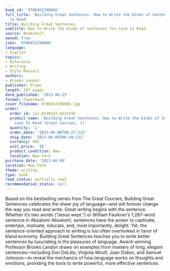 ```yaml
---
book_id: '9780452298606'
full_title: 'Building Great Sentences: How to Write the Kinds of Sentences You Love
  to Read'
title: Building Great Sentences
subtitle: How to Write the Kinds of Sentences You Love to Read
source: Bookshelf
owned: true
isbn: '9780452298606'
language:
- English
topics:
- Reference
- Writing
- Style Manuals
authors:
- Brooks Landon
publisher: Plume
length: 267 pages
date_published: '2013-06-25'
format: Paperback
cover_filename: 9780452298606.jpg
order:
  order_id: 112-8330143-0231416
  product_name: 'Building Great Sentences: How to Write the Kinds of Sentences You
    Love to Read (Great Courses, 1)'
  quantity: '1'
  order_date: '2023-06-08T00:27:12Z'
  ship_date: '2023-06-08T06:49:23Z'
  currency: USD
  unit_price: '18'
  product_condition: New
  location: New York
purchase_date: '2023-06-08'
location: New York
theme: writing
type: book
read_status: partially read
recommendation_status: null
---
```

Based on the bestselling series from The Great Courses, Building Great Sentences celebrates the sheer joy of language—and will forever change the way you read and write.
Great writing begins with the sentence. Whether it’s two words (“Jesus wept.”) or William Faulkner’s 1,287-word sentence in Absalom! Absalom!, sentences have the power to captivate, entertain, motivate, educate, and, most importantly, delight. Yet, the sentence-oriented approach to writing is too often overlooked in favor of bland economy. Building Great Sentences teaches you to write better sentences by luxuriating in the pleasures of language.
Award-winning Professor Brooks Landon draws on examples from masters of long, elegant sentences—including Don DeLillo, Virginia Woolf, Joan Didion, and Samuel Johnson—to reveal the mechanics of how language works on thoughts and emotions, providing the tools to write powerful, more effective sentences.
